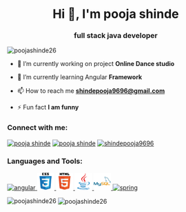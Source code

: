 <h1 align="center">Hi 👋, I'm pooja shinde</h1>
<h3 align="center"> full stack java  developer</h3>

<p align="left"> <img src="https://komarev.com/ghpvc/?username=poojashinde26&label=Profile%20views&color=0e75b6&style=flat" alt="poojashinde26" /> </p>

- 🔭 I’m currently working on project **Online Dance studio**

- 🌱 I’m currently learning Angular **Framework**

- 📫 How to reach me **shindepooja9696@gmail.com**

- ⚡ Fun fact **I am funny**

<h3 align="left">Connect with me:</h3>
<p align="left">
<a href="https://linkedin.com/in/pooja shinde" target="blank"><img align="center" src="https://raw.githubusercontent.com/rahuldkjain/github-profile-readme-generator/master/src/images/icons/Social/linked-in-alt.svg" alt="pooja shinde" height="30" width="40" /></a>
<a href="https://fb.com/pooja shinde" target="blank"><img align="center" src="https://raw.githubusercontent.com/rahuldkjain/github-profile-readme-generator/master/src/images/icons/Social/facebook.svg" alt="pooja shinde" height="30" width="40" /></a>
<a href="https://instagram.com/shindepooja9696" target="blank"><img align="center" src="https://raw.githubusercontent.com/rahuldkjain/github-profile-readme-generator/master/src/images/icons/Social/instagram.svg" alt="shindepooja9696" height="30" width="40" /></a>
</p>

<h3 align="left">Languages and Tools:</h3>
<p align="left"> <a href="https://angular.io" target="_blank" rel="noreferrer"> <img src="https://angular.io/assets/images/logos/angular/angular.svg" alt="angular" width="40" height="40"/> </a> <a href="https://www.w3schools.com/css/" target="_blank" rel="noreferrer"> <img src="https://raw.githubusercontent.com/devicons/devicon/master/icons/css3/css3-original-wordmark.svg" alt="css3" width="40" height="40"/> </a> <a href="https://www.w3.org/html/" target="_blank" rel="noreferrer"> <img src="https://raw.githubusercontent.com/devicons/devicon/master/icons/html5/html5-original-wordmark.svg" alt="html5" width="40" height="40"/> </a> <a href="https://www.java.com" target="_blank" rel="noreferrer"> <img src="https://raw.githubusercontent.com/devicons/devicon/master/icons/java/java-original.svg" alt="java" width="40" height="40"/> </a> <a href="https://www.mysql.com/" target="_blank" rel="noreferrer"> <img src="https://raw.githubusercontent.com/devicons/devicon/master/icons/mysql/mysql-original-wordmark.svg" alt="mysql" width="40" height="40"/> </a> <a href="https://spring.io/" target="_blank" rel="noreferrer"> <img src="https://www.vectorlogo.zone/logos/springio/springio-icon.svg" alt="spring" width="40" height="40"/> </a> </p>

<p><img align="left" src="https://github-readme-stats.vercel.app/api/top-langs?username=poojashinde26&show_icons=true&locale=en&layout=compact" alt="poojashinde26" /></p>

<p>&nbsp;<img align="center" src="https://github-readme-stats.vercel.app/api?username=poojashinde26&show_icons=true&locale=en" alt="poojashinde26" /></p>
